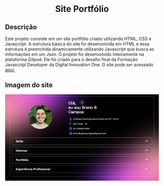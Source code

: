 <h1 align="center">Site Portfólio</h1>

## Descrição
<p>Este projeto consiste em um site portfólio criado utilizando HTML, CSS e Javascript. A estrutura básica do site foi desenvolvida em HTML e essa estrutura é preenchida dinamicamente utilizando Javascript que busca as informações em um Json. O projeto foi desenvolvido inteiramente na plataforma Gitpod. Ele foi criado para o desafio final da Formação Javascript Developer da Digital Innovation One. O site pode ser acessado <a href="https://cv-formacao-js.vercel.app/">aqui.</a></p>

## Imagem do site
<img src="/assets/img/print.png">
